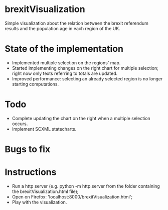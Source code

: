 # brexitVisualization

Simple visualization about the relation between the brexit referendum results and the population age in each region of the UK.

# State of the implementation

-	Implemented multiple selection on the regions' map.
-	Started implementing changes on the right chart for multiple selection; right now only texts referring to totals are updated.
-	Improved performance: selecting an already selected region is no longer starting computations.

# Todo 

-	Complete updating the chart on the right when a multiple selection occurs.
-	Implement SCXML statecharts.

# Bugs to fix

# Instructions

- 	Run a http server (e.g. python -m http.server from the folder containing the brexitVisualization.html file);
- 	Open on Firefox: 'localhost:8000/brexitVisualization.html';
- 	Play with the visualization.
